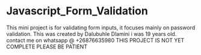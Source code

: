 # Javascript_Form_Validation
This mini project is for validating form inputs, it focuses mainly on password validation.
This was created by Dalubuhle Dlamini i was 19 years old.
contact me on whatsapp @ +26876635980
THIS PROJECT IS NOT YET COMPLETE PLEASE BE PATIENT
